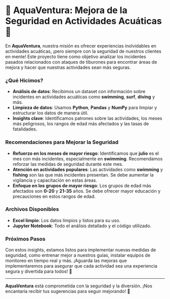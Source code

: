 # 🚀 **AquaVentura: Mejora de la Seguridad en Actividades Acuáticas** 🌊

En **AquaVentura**, nuestra misión es ofrecer experiencias inolvidables en actividades acuáticas, ¡pero siempre con la seguridad de nuestros clientes en mente! Este proyecto tiene como objetivo analizar los incidentes pasados relacionados con ataques de tiburones para encontrar áreas de mejora y hacer que nuestras actividades sean más seguras.

###  **¿Qué Hicimos?**

- **Análisis de datos**: Recibimos un dataset con información sobre incidentes en actividades acuáticas como **swimming**, **surf**, **diving** y más.
- **Limpieza de datos**: Usamos **Python**, **Pandas** y **NumPy** para limpiar y estructurar los datos de manera útil.
- **Insights clave**: Identificamos patrones sobre las actividades, los meses más peligrosos, los rangos de edad más afectados y las tasas de fatalidades.

###  **Recomendaciones para Mejorar la Seguridad**

- **Refuerzo en los meses de mayor riesgo**: Identificamos que **julio** es el mes con más incidentes, especialmente en **swimming**. Recomendamos reforzar las medidas de seguridad durante este mes.
- **Atención en actividades populares**: Las actividades como **swimming** y **fishing** son las que más incidentes presentan. Se debe aumentar la vigilancia y capacitación en estas áreas.
- **Enfoque en los grupos de mayor riesgo**: Los grupos de edad más afectados son **0-20** y **21-35** años. Se debe ofrecer mayor educación y precauciones en estos rangos de edad.

###  **Archivos Disponibles**

- **Excel limpio**: Los datos limpios y listos para su uso.
- **Jupyter Notebook**: Todo el análisis detallado y el código utilizado.

###  **Próximos Pasos**

Con estos insights, estamos listos para implementar nuevas medidas de seguridad, como entrenar mejor a nuestros guías, instalar equipos de monitoreo en tiempo real y más. ¡Aguarda las mejoras que implementaremos para asegurar que cada actividad sea una experiencia segura y divertida para todos! 🎉

---

**AquaVentura** está comprometida con la seguridad y la diversión. ¡Nos encantaría recibir tus sugerencias para seguir mejorando! 💙
